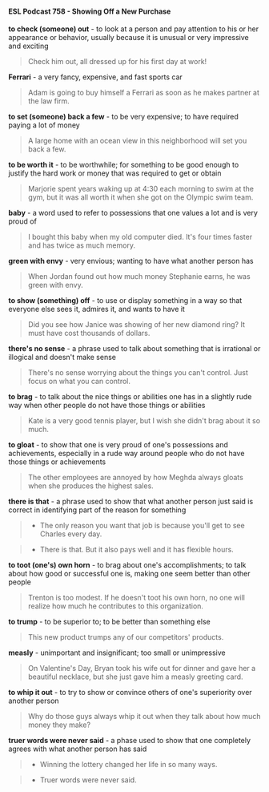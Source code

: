 #### ESL Podcast 758 - Showing Off a New Purchase

**to check (someone) out** - to look at a person and pay attention to his or her
appearance or behavior, usually because it is unusual or very impressive and
exciting

> Check him out, all dressed up for his first day at work!

**Ferrari** - a very fancy, expensive, and fast sports car

> Adam is going to buy himself a Ferrari as soon as he makes partner at the law
firm.

**to set (someone) back a few** - to be very expensive; to have required paying a
lot of money

> A large home with an ocean view in this neighborhood will set you back a few.

**to be worth it** - to be worthwhile; for something to be good enough to justify the
hard work or money that was required to get or obtain

> Marjorie spent years waking up at 4:30 each morning to swim at the gym, but it
was all worth it when she got on the Olympic swim team.

**baby** - a word used to refer to possessions that one values a lot and is very
proud of

> I bought this baby when my old computer died. It's four times faster and has
twice as much memory.

**green with envy** - very envious; wanting to have what another person has

> When Jordan found out how much money Stephanie earns, he was green with
envy.

**to show (something) off** - to use or display something in a way so that
everyone else sees it, admires it, and wants to have it

> Did you see how Janice was showing of her new diamond ring? It must have
cost thousands of dollars.

**there's no sense** - a phrase used to talk about something that is irrational or
illogical and doesn't make sense

> There's no sense worrying about the things you can't control. Just focus on
what you can control.

**to brag** - to talk about the nice things or abilities one has in a slightly rude way
when other people do not have those things or abilities

> Kate is a very good tennis player, but I wish she didn't brag about it so much.

**to gloat** - to show that one is very proud of one's possessions and
achievements, especially in a rude way around people who do not have those
things or achievements

> The other employees are annoyed by how Meghda always gloats when she
produces the highest sales.

**there is that** - a phrase used to show that what another person just said is
correct in identifying part of the reason for something

> - The only reason you want that job is because you'll get to see Charles every
day.

> - There is that. But it also pays well and it has flexible hours.

**to toot (one's) own horn** - to brag about one's accomplishments; to talk about
how good or successful one is, making one seem better than other people

> Trenton is too modest. If he doesn't toot his own horn, no one will realize how
much he contributes to this organization.

**to trump** - to be superior to; to be better than something else

> This new product trumps any of our competitors' products.

**measly** - unimportant and insignificant; too small or unimpressive

> On Valentine's Day, Bryan took his wife out for dinner and gave her a beautiful
necklace, but she just gave him a measly greeting card.

**to whip it out** - to try to show or convince others of one's superiority over
another person

> Why do those guys always whip it out when they talk about how much money
they make?

**truer words were never said** - a phase used to show that one completely
agrees with what another person has said

> - Winning the lottery changed her life in so many ways.

> - Truer words were never said.

